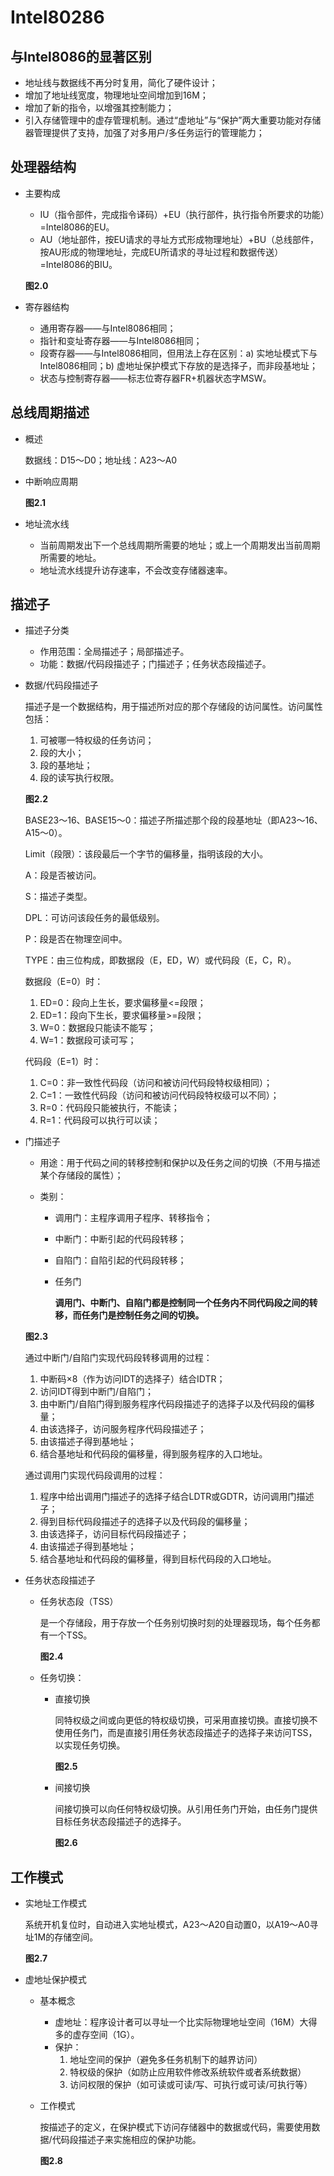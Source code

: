 # Intel80286

## 与Intel8086的显著区别

- 地址线与数据线不再分时复用，简化了硬件设计； 
- 增加了地址线宽度，物理地址空间增加到16M；
- 增加了新的指令，以增强其控制能力；
- 引入存储管理中的虚存管理机制。通过“虚地址”与“保护”两大重要功能对存储器管理提供了支持，加强了对多用户/多任务运行的管理能力；

## 处理器结构

- 主要构成
  - IU（指令部件，完成指令译码）+EU（执行部件，执行指令所要求的功能）=Intel8086的EU。
  - AU（地址部件，按EU请求的寻址方式形成物理地址）+BU（总线部件，按AU形成的物理地址，完成EU所请求的寻址过程和数据传送）=Intel8086的BIU。

  **图2.0**

- 寄存器结构
  - 通用寄存器——与Intel8086相同；
  - 指针和变址寄存器——与Intel8086相同；
  - 段寄存器——与Intel8086相同，但用法上存在区别：a) 实地址模式下与Intel8086相同；b) 虚地址保护模式下存放的是选择子，而非段基地址；
  - 状态与控制寄存器——标志位寄存器FR+机器状态字MSW。

## 总线周期描述

- 概述

  数据线：D15～D0；地址线：A23～A0

- 中断响应周期

  **图2.1**

- 地址流水线

  - 当前周期发出下一个总线周期所需要的地址；或上一个周期发出当前周期所需要的地址。
  - 地址流水线提升访存速率，不会改变存储器速率。

## 描述子

- 描述子分类

  - 作用范围：全局描述子；局部描述子。
  - 功能：数据/代码段描述子；门描述子；任务状态段描述子。

- 数据/代码段描述子

  描述子是一个数据结构，用于描述所对应的那个存储段的访问属性。访问属性包括：

  1. 可被哪一特权级的任务访问；
  2. 段的大小；
  3. 段的基地址；
  4. 段的读写执行权限。

  **图2.2**

  BASE23～16、BASE15～0：描述子所描述那个段的段基地址（即A23～16、A15～0）。

  Limit（段限）：该段最后一个字节的偏移量，指明该段的大小。

  A：段是否被访问。

  S：描述子类型。

  DPL：可访问该段任务的最低级别。

  P：段是否在物理空间中。

  TYPE：由三位构成，即数据段（E，ED，W）或代码段（E，C，R）。

  数据段（E=0）时：

  1. ED=0：段向上生长，要求偏移量<=段限；
  2. ED=1：段向下生长，要求偏移量>=段限；
  3. W=0：数据段只能读不能写；
  4. W=1：数据段可读可写；

  代码段（E=1）时：

  1. C=0：非一致性代码段（访问和被访问代码段特权级相同）；
  2. C=1：一致性代码段（访问和被访问代码段特权级可以不同）；
  3. R=0：代码段只能被执行，不能读；
  4. R=1：代码段可以执行可以读；

- 门描述子

  - 用途：用于代码之间的转移控制和保护以及任务之间的切换（不用与描述某个存储段的属性）；

  - 类别：

    - 调用门：主程序调用子程序、转移指令；

    - 中断门：中断引起的代码段转移；

    - 自陷门：自陷引起的代码段转移；

    - 任务门

      **调用门、中断门、自陷门都是控制同一个任务内不同代码段之间的转移，而任务门是控制任务之间的切换。**

  **图2.3**

  通过中断门/自陷门实现代码段转移调用的过程：

  1. 中断码×8（作为访问IDT的选择子）结合IDTR；
  2. 访问IDT得到中断门/自陷门；
  3. 由中断门/自陷门得到服务程序代码段描述子的选择子以及代码段的偏移量；
  4. 由该选择子，访问服务程序代码段描述子；
  5. 由该描述子得到基地址；
  6. 结合基地址和代码段的偏移量，得到服务程序的入口地址。

  通过调用门实现代码段调用的过程：

  1. 程序中给出调用门描述子的选择子结合LDTR或GDTR，访问调用门描述子；
  2. 得到目标代码段描述子的选择子以及代码段的偏移量；
  3. 由该选择子，访问目标代码段描述子；
  4. 由该描述子得到基地址；
  5. 结合基地址和代码段的偏移量，得到目标代码段的入口地址。

- 任务状态段描述子

  - 任务状态段（TSS）

    是一个存储段，用于存放一个任务别切换时刻的处理器现场，每个任务都有一个TSS。

    **图2.4**

  - 任务切换：

    - 直接切换

      同特权级之间或向更低的特权级切换，可采用直接切换。直接切换不使用任务门，而是直接引用任务状态段描述子的选择子来访问TSS，以实现任务切换。

      **图2.5**

    - 间接切换

      间接切换可以向任何特权级切换。从引用任务门开始，由任务门提供目标任务状态段描述子的选择子。

      **图2.6**

## 工作模式

- 实地址工作模式

  系统开机复位时，自动进入实地址模式，A23～A20自动置0，以A19～A0寻址1M的存储空间。

  **图2.7**

- 虚地址保护模式

  - 基本概念

    - 虚地址：程序设计者可以寻址一个比实际物理地址空间（16M）大得多的虚存空间（1G）。
    - 保护：
      1. 地址空间的保护（避免多任务机制下的越界访问）
      2. 特权级的保护（如防止应用软件修改系统软件或者系统数据）
      3. 访问权限的保护（如可读或可读/写、可执行或可读/可执行等）

  - 工作模式

    按描述子的定义，在保护模式下访问存储器中的数据或代码，需要使用数据/代码段描述子来实施相应的保护功能。

    **图2.8**